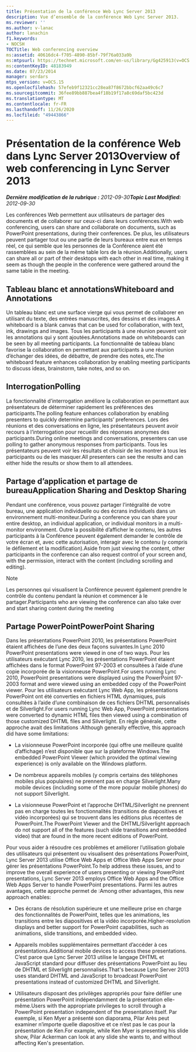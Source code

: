 ```yaml
---
title: Présentation de la conférence Web Lync Server 2013
description: Vue d’ensemble de la conférence Web Lync Server 2013.
ms.reviewer: ''
ms.author: v-lanac
author: lanachin
f1.keywords:
- NOCSH
TOCTitle: Web conferencing overview
ms:assetid: 40616dc4-f705-4890-85bf-79f76a033a9b
ms:mtpsurl: https://technet.microsoft.com/en-us/library/Gg425913(v=OCS.15)
ms:contentKeyID: 48183949
ms.date: 07/23/2014
manager: serdars
mtps_version: v=OCS.15
ms.openlocfilehash: 57efeb9f12321cc28ea87f8672bbcf62aa49c6c7
ms.sourcegitcommit: 36fee89bb887bea4f18b19f17a8c69daf5bc423d
ms.translationtype: MT
ms.contentlocale: fr-FR
ms.lasthandoff: 11/26/2020
ms.locfileid: "49443866"
---
```

# <a name="overview-of-web-conferencing-in-lync-server-2013"></a><span data-ttu-id="e1b26-103">Présentation de la conférence Web dans Lync Server 2013</span><span class="sxs-lookup"><span data-stu-id="e1b26-103">Overview of web conferencing in Lync Server 2013</span></span>

<div data-xmlns="http://www.w3.org/1999/xhtml">

<div class="topic" data-xmlns="http://www.w3.org/1999/xhtml" data-msxsl="urn:schemas-microsoft-com:xslt" data-cs="https://msdn.microsoft.com/">

<div data-asp="https://msdn2.microsoft.com/asp">



</div>

<div id="mainSection">

<div id="mainBody"><span data-ttu-id="e1b26-104">

<span> </span></span><span class="sxs-lookup"><span data-stu-id="e1b26-104">

<span> </span></span></span>

<span data-ttu-id="e1b26-105">_**Dernière modification de la rubrique :** 2012-09-30_</span><span class="sxs-lookup"><span data-stu-id="e1b26-105">_**Topic Last Modified:** 2012-09-30_</span></span>

<span data-ttu-id="e1b26-106">Les conférences Web permettent aux utilisateurs de partager des documents et de collaborer sur ceux-ci dans leurs conférences.</span><span class="sxs-lookup"><span data-stu-id="e1b26-106">With web conferencing, users can share and collaborate on documents, such as PowerPoint presentations, during their conferences.</span></span> <span data-ttu-id="e1b26-107">De plus, les utilisateurs peuvent partager tout ou une partie de leurs bureaux entre eux en temps réel, ce qui semble que les personnes de la Conférence aient été rassemblées au sein de la même table lors de la réunion.</span><span class="sxs-lookup"><span data-stu-id="e1b26-107">Additionally, users can share all or part of their desktops with each other in real time, making it seem as though the people in the conference were gathered around the same table in the meeting.</span></span>

<div>

## <a name="whiteboard-and-annotations"></a><span data-ttu-id="e1b26-108">Tableau blanc et annotations</span><span class="sxs-lookup"><span data-stu-id="e1b26-108">Whiteboard and Annotations</span></span>

<span data-ttu-id="e1b26-109">Un tableau blanc est une surface vierge qui vous permet de collaborer en utilisant du texte, des entrées manuscrites, des dessins et des images.</span><span class="sxs-lookup"><span data-stu-id="e1b26-109">A whiteboard is a blank canvas that can be used for collaboration, with text, ink, drawings and images.</span></span> <span data-ttu-id="e1b26-110">Tous les participants à une réunion peuvent voir les annotations qui y sont ajoutées.</span><span class="sxs-lookup"><span data-stu-id="e1b26-110">Annotations made on whiteboards can be seen by all meeting participants.</span></span> <span data-ttu-id="e1b26-111">La fonctionnalité de tableau blanc favorise la collaboration en permettant aux participants à une réunion d’échanger des idées, de débattre, de prendre des notes, etc.</span><span class="sxs-lookup"><span data-stu-id="e1b26-111">The whiteboard feature enhances collaboration by enabling meeting participants to discuss ideas, brainstorm, take notes, and so on.</span></span>

</div>

<div>

## <a name="polling"></a><span data-ttu-id="e1b26-112">Interrogation</span><span class="sxs-lookup"><span data-stu-id="e1b26-112">Polling</span></span>

<span data-ttu-id="e1b26-113">La fonctionnalité d’interrogation améliore la collaboration en permettant aux présentateurs de déterminer rapidement les préférences des participants.</span><span class="sxs-lookup"><span data-stu-id="e1b26-113">The polling feature enhances collaboration by enabling presenters to quickly determine participants’ preferences.</span></span> <span data-ttu-id="e1b26-114">Lors des réunions et des conversations en ligne, les présentateurs peuvent avoir recours à l’interrogation pour recueillir des réponses anonymes des participants.</span><span class="sxs-lookup"><span data-stu-id="e1b26-114">During online meetings and conversations, presenters can use polling to gather anonymous responses from participants.</span></span> <span data-ttu-id="e1b26-115">Tous les présentateurs peuvent voir les résultats et choisir de les montrer à tous les participants ou de les masquer.</span><span class="sxs-lookup"><span data-stu-id="e1b26-115">All presenters can see the results and can either hide the results or show them to all attendees.</span></span>

</div>

<div>

## <a name="application-sharing-and-desktop-sharing"></a><span data-ttu-id="e1b26-116">Partage d’application et partage de bureau</span><span class="sxs-lookup"><span data-stu-id="e1b26-116">Application Sharing and Desktop Sharing</span></span>

<span data-ttu-id="e1b26-117">Pendant une conférence, vous pouvez partager l’intégralité de votre bureau, une application individuelle ou des écrans individuels dans un environnement multi-moniteur.</span><span class="sxs-lookup"><span data-stu-id="e1b26-117">During a conference you can share your entire desktop, an individual application, or individual monitors in a multi-monitor environment.</span></span> <span data-ttu-id="e1b26-118">Outre la possibilité d’afficher le contenu, les autres participants à la Conférence peuvent également demander le contrôle de votre écran et, avec cette autorisation, interagir avec le contenu (y compris le défilement et la modification).</span><span class="sxs-lookup"><span data-stu-id="e1b26-118">Aside from just viewing the content, other participants in the conference can also request control of your screen and, with the permission, interact with the content (including scrolling and editing).</span></span>

<div>


> [!NOTE]  
> <span data-ttu-id="e1b26-119">Les personnes qui visualisent la Conférence peuvent également prendre le contrôle du contenu pendant la réunion et commencer à le partager.</span><span class="sxs-lookup"><span data-stu-id="e1b26-119">Participants who are viewing the conference can also take over and start sharing content during the meeting</span></span>



</div>

</div>

<div>

## <a name="powerpoint-sharing"></a><span data-ttu-id="e1b26-120">Partage PowerPoint</span><span class="sxs-lookup"><span data-stu-id="e1b26-120">PowerPoint Sharing</span></span>

<span data-ttu-id="e1b26-121">Dans les présentations PowerPoint 2010, les présentations PowerPoint étaient affichées de l’une des deux façons suivantes.</span><span class="sxs-lookup"><span data-stu-id="e1b26-121">In Lync 2010 PowerPoint presentations were viewed in one of two ways.</span></span> <span data-ttu-id="e1b26-122">Pour les utilisateurs exécutant Lync 2010, les présentations PowerPoint étaient affichées dans le format PowerPoint 97-2003 et consultées à l’aide d’une copie incorporée de la visionneuse PowerPoint.</span><span class="sxs-lookup"><span data-stu-id="e1b26-122">For users running Lync 2010, PowerPoint presentations were displayed using the PowerPoint 97-2003 format and were viewed using an embedded copy of the PowerPoint viewer.</span></span> <span data-ttu-id="e1b26-123">Pour les utilisateurs exécutant Lync Web App, les présentations PowerPoint ont été converties en fichiers HTML dynamiques, puis consultées à l’aide d’une combinaison de ces fichiers DHTML personnalisés et de Silverlight.</span><span class="sxs-lookup"><span data-stu-id="e1b26-123">For users running Lync Web App, PowerPoint presentations were converted to dynamic HTML files then viewed using a combination of those customized DHTML files and Silverlight.</span></span> <span data-ttu-id="e1b26-124">En règle générale, cette approche avait des limitations :</span><span class="sxs-lookup"><span data-stu-id="e1b26-124">Although generally effective, this approach did have some limitations:</span></span>

  - <span data-ttu-id="e1b26-125">La visionneuse PowerPoint incorporée (qui offre une meilleure qualité d’affichage) n’est disponible que sur la plateforme Windows.</span><span class="sxs-lookup"><span data-stu-id="e1b26-125">The embedded PowerPoint Viewer (which provided the optimal viewing experience) is only available on the Windows platform.</span></span>

  - <span data-ttu-id="e1b26-126">De nombreux appareils mobiles (y compris certains des téléphones mobiles plus populaires) ne prennent pas en charge Silverlight.</span><span class="sxs-lookup"><span data-stu-id="e1b26-126">Many mobile devices (including some of the more popular mobile phones) do not support Silverlight.</span></span>

  - <span data-ttu-id="e1b26-127">La visionneuse PowerPoint et l’approche DHTML/Silverlight ne prennent pas en charge toutes les fonctionnalités (transitions de diapositives et vidéo incorporées) qui se trouvent dans les éditions plus récentes de PowerPoint.</span><span class="sxs-lookup"><span data-stu-id="e1b26-127">The PowerPoint Viewer and the DHTML/Silverlight approach do not support all of the features (such slide transitions and embedded video) that are found in the more recent editions of PowerPoint.</span></span>

<span data-ttu-id="e1b26-128">Pour vous aider à résoudre ces problèmes et améliorer l’utilisation globale des utilisateurs qui présentent ou visualisent des présentations PowerPoint, Lync Server 2013 utilise Office Web Apps et Office Web Apps Server pour gérer les présentations PowerPoint.</span><span class="sxs-lookup"><span data-stu-id="e1b26-128">To help address these issues, and to improve the overall experience of users presenting or viewing PowerPoint presentations, Lync Server 2013 employs Office Web Apps and the Office Web Apps Server to handle PowerPoint presentations.</span></span> <span data-ttu-id="e1b26-129">Parmi les autres avantages, cette approche permet de :</span><span class="sxs-lookup"><span data-stu-id="e1b26-129">Among other advantages, this new approach enables:</span></span>

  - <span data-ttu-id="e1b26-130">Des écrans de résolution supérieure et une meilleure prise en charge des fonctionnalités de PowerPoint, telles que les animations, les transitions entre les diapositives et la vidéo incorporée.</span><span class="sxs-lookup"><span data-stu-id="e1b26-130">Higher-resolution displays and better support for PowerPoint capabilities, such as animations, slide transitions, and embedded video.</span></span>

  - <span data-ttu-id="e1b26-131">Appareils mobiles supplémentaires permettant d’accéder à ces présentations.</span><span class="sxs-lookup"><span data-stu-id="e1b26-131">Additional mobile devices to access these presentations.</span></span> <span data-ttu-id="e1b26-132">C’est parce que Lync Server 2013 utilise le langage DHTML et JavaScript standard pour diffuser des présentations PowerPoint au lieu de DHTML et Silverlight personnalisés.</span><span class="sxs-lookup"><span data-stu-id="e1b26-132">That's because Lync Server 2013 uses standard DHTML and JavaScript to broadcast PowerPoint presentations instead of customized DHTML and Silverlight.</span></span>

  - <span data-ttu-id="e1b26-133">Utilisateurs disposant des privilèges appropriés pour faire défiler une présentation PowerPoint indépendamment de la présentation elle-même.</span><span class="sxs-lookup"><span data-stu-id="e1b26-133">Users with the appropriate privileges to scroll through a PowerPoint presentation independent of the presentation itself.</span></span> <span data-ttu-id="e1b26-134">Par exemple, si Ken Myer a présenté son diaporama, Pilar Arès peut examiner n’importe quelle diapositive et ce n’est pas le cas pour la présentation de Ken.</span><span class="sxs-lookup"><span data-stu-id="e1b26-134">For example, while Ken Myer is presenting his slide show, Pilar Ackerman can look at any slide she wants to, and without affecting Ken's presentation.</span></span>

<span data-ttu-id="e1b26-135"></div>

</div>

<span> </span>

</div>

</div>

</span><span class="sxs-lookup"><span data-stu-id="e1b26-135"></div>

</div>

<span> </span>

</div>

</div>

</span></span></div>

